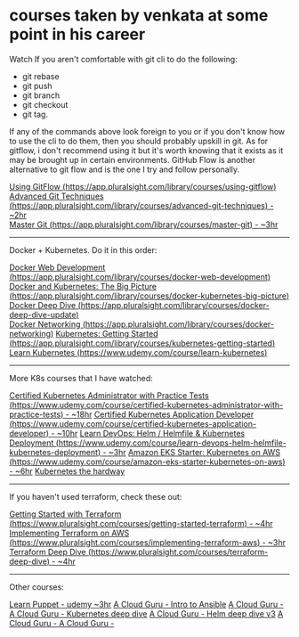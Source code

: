 # courses taken by venkata at some point in his career


Watch If you aren't comfortable with git cli to do the following:
  - git rebase
  - git push
  - git branch
  - git checkout
  - git tag.

If any of the commands above look foreign to you or if you don't know how to use the cli to do them, then you should probably upskill in git. As for gitflow, i don't recommend using it but it's worth knowing that it exists as it may be brought up in certain environments. GitHub Flow is another alternative to git flow and is the one I try and follow personally.

[Using GitFlow (https://app.pluralsight.com/library/courses/using-gitflow)](https://app.pluralsight.com/library/courses/using-gitflow)  
[Advanced Git Techniques (https://app.pluralsight.com/library/courses/advanced-git-techniques) - ~2hr](https://app.pluralsight.com/library/courses/advanced-git-techniques)  
[Master Git (https://app.pluralsight.com/library/courses/master-git) - ~3hr](https://app.pluralsight.com/library/courses/master-git)

---

Docker + Kubernetes. Do it in this order:

[Docker Web Development (https://app.pluralsight.com/library/courses/docker-web-development)](https://app.pluralsight.com/library/courses/docker-web-development)  
[Docker and Kubernetes: The Big Picture (https://app.pluralsight.com/library/courses/docker-kubernetes-big-picture)](https://app.pluralsight.com/library/courses/docker-kubernetes-big-picture)  
[Docker Deep Dive (https://app.pluralsight.com/library/courses/docker-deep-dive-update)](https://app.pluralsight.com/library/courses/docker-deep-dive-update)  
[Docker Networking (https://app.pluralsight.com/library/courses/docker-networking)](https://app.pluralsight.com/library/courses/docker-networking)
[Kubernetes: Getting Started (https://app.pluralsight.com/library/courses/kubernetes-getting-started)](https://app.pluralsight.com/library/courses/kubernetes-getting-started)
[Learn Kubernetes (https://www.udemy.com/course/learn-kubernetes)](https://www.udemy.com/course/learn-kubernetes)  

---

More K8s courses that I have watched:

[Certified Kubernetes Administrator with Practice Tests (https://www.udemy.com/course/certified-kubernetes-administrator-with-practice-tests) - ~18hr](https://www.udemy.com/course/certified-kubernetes-administrator-with-practice-tests)
[Certified Kubernetes Application Developer (https://www.udemy.com/course/certified-kubernetes-application-developer) - ~10hr](https://www.udemy.com/course/certified-kubernetes-application-developer)
[Learn DevOps: Helm / Helmfile & Kubernetes Deployment (https://www.udemy.com/course/learn-devops-helm-helmfile-kubernetes-deployment) - ~3hr](https://www.udemy.com/course/learn-devops-helm-helmfile-kubernetes-deployment)
[Amazon EKS Starter: Kubernetes on AWS (https://www.udemy.com/course/amazon-eks-starter-kubernetes-on-aws) - ~6hr](https://www.udemy.com/course/amazon-eks-starter-kubernetes-on-aws)
[Kubernetes the hardway](https://learn.acloud.guru/course/8832e727-9101-4785-8ea6-e8057ad62f69/overview)

---

If you haven't used terraform, check these out:

[Getting Started with Terraform (https://www.pluralsight.com/courses/getting-started-terraform) - ~4hr](https://www.pluralsight.com/courses/getting-started-terraform)  
[Implementing Terraform on AWS (https://www.pluralsight.com/courses/implementing-terraform-aws) - ~3hr](https://www.pluralsight.com/courses/implementing-terraform-aws)  
[Terraform Deep Dive (https://www.pluralsight.com/courses/terraform-deep-dive) - ~4hr](https://www.pluralsight.com/courses/terraform-deep-dive)


---

Other courses:

[Learn Puppet - udemy ~3hr](https://www.udemy.com/course/learn-puppet/)
[A Cloud Guru - Intro to Ansible](https://learn.acloud.guru/course/intro-to-ansible/dashboard)
[A Cloud Guru - ](https://learn.acloud.guru/course/2fee0924-2fb2-4f10-845e-d35b2346ab52/overview)
[A Cloud Guru - Kubernetes deep dive](https://learn.acloud.guru/course/kubernetes-deep-dive/dashboard)
[A Cloud Guru - Helm deep dive v3](https://learn.acloud.guru/course/helm-deep-dive-v3/dashboard)
[A Cloud Guru - ](https://learn.acloud.guru/course/97037e05-88ed-41a1-92ee-f5a8080318c2/dashboard)
[A Cloud Guru - ](https://learn.acloud.guru/course/0eaae074-9914-47d1-9239-3d6f267d302b/dashboard)
